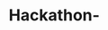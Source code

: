 # Hackathon-
<!DOCTYPE html>
<html lang="en">
<head>
    <meta charset="UTF-8">
    <meta name="viewport" content="width=device-width, initial-scale=1.0">
    <title>John Nyongesa | Developer Portfolio</title>
    <style>
        * {
            padding: 0;
            margin: 0;
            box-sizing: border-box;
        }

        h1, h2, h3 {
            font-weight: 700;
            line-height: 1.2;
            margin-bottom: 1rem;
        }

        /* Navigation section */
        .navigation {
            display: flex;
            justify-content: center;
            align-items: center;
            background-color: rgba(37, 37, 43, 0.5);
            position: sticky;
            top: 0;
            z-index: 100;
        }

        .navigation ul {
            display: flex;
            list-style: none;
            margin: 20px 0px;
        }

        .navigation ul li {
            text-decoration: none;
            padding: 8px 25px;
            color: white;
            align-items: center;
            font-family: 'Times New Roman', Times, serif;
            font-weight: bold;
            font-size: 1.1rem;
        }

        .navigation ul li a {
            text-decoration: none;
            color: white;
            padding: 8px 25px;
            transition: all .5s ease;
            border-radius: 10px;
        }

        .navigation ul li a:hover {
            background-color: white;
            color: black;
            box-shadow: 0 0 10px white;
        }

        /* Home section */
        .hero {
            position: relative;
            text-align: center;
            height: 100vh;
            display: flex;
            justify-content: center;
            align-items: center;
            color: white;
            background: linear-gradient(rgba(0, 0, 0, 0.7), rgba(0, 0, 0, 0.7)), url('https://images.unsplash.com/photo-1498050108023-c5249f4df085?ixlib=rb-1.2.1&auto=format&fit=crop&w=1350&q=80') no-repeat center center/cover;
        }

        .headings {
            position: absolute;
            top: 50%;
            left: 50%;
            transform: translate(-50%, -50%);
            text-align: center;
            color: white;
        }

        .headings h1 {
            font-family: 'Times New Roman', Times, serif;
            font-size: 4em;
            margin-bottom: 20px;
            letter-spacing: 2px;
            font-weight: 700;
        }

        .btn {
            color: rgb(0, 0, 0);
            padding: 18px 40px;
            transition: all .5s ease;
            background-color: white;
            cursor: pointer;
            border-radius: 20px;
            border: none;
            font-weight: bold;
            font-size: 1rem;
        }

        .btn:hover {
            background: rgb(4, 4, 4);
            color: rgb(255, 255, 255);
            box-shadow: 0 0 10px white;
        }

        /* About section */
        .about-section {
            padding: 4rem 2rem;
            background-color: #f8f9fa;
            text-align: center;
        }

        .section-title {
            font-size: 2.5rem;
            margin-bottom: 2rem;
            color: #333;
        }

        .about-content {
            max-width: 800px;
            margin: 0 auto;
            font-size: 1.1rem;
            line-height: 1.6;
            color: #555;
        }

        /* Portfolio section */
        .portfolio-section {
            padding: 4rem 2rem;
            background-color: #fff;
            text-align: center;
        }

        .portfolio-content {
            max-width: 800px;
            margin: 0 auto;
            font-size: 1.1rem;
            line-height: 1.6;
            color: #555;
            text-align: left;
        }

        .portfolio-content ul {
            margin: 1rem 0 1rem 2rem;
        }

        /* Contact section */
        .contact-section {
            padding: 4rem 2rem;
            background-color: #f8f9fa;
            text-align: center;
        }

        .contact-container {
            max-width: 800px;
            margin: 0 auto;
        }

        .contact-form {
            background: white;
            padding: 2rem;
            border-radius: 8px;
            box-shadow: 0 2px 10px rgba(0, 0, 0, 0.1);
            text-align: left;
        }

        .form-group {
            margin-bottom: 1.5rem;
        }

        .form-label {
            display: block;
            margin-bottom: 0.5rem;
            font-weight: 500;
            color: #333;
        }

        .form-input, .form-textarea {
            width: 100%;
            padding: 0.75rem;
            border: 1px solid #ddd;
            border-radius: 4px;
            font-size: 1rem;
            transition: all 0.3s ease;
        }

        .form-input:focus, .form-textarea:focus {
            outline: none;
            border-color: #21867a;
            box-shadow: 0 0 0 2px rgba(33, 134, 122, 0.2);
        }

        .form-textarea {
            min-height: 150px;
            resize: vertical;
        }

        .submit-btn {
            background-color: #21867a;
            color: white;
            border: none;
            padding: 0.75rem 2rem;
            font-size: 1rem;
            border-radius: 4px;
            cursor: pointer;
            transition: all 0.3s ease;
            width: 100%;
            font-weight: bold;
        }

        .submit-btn:hover {
            background-color: #1a6b61;
        }

        /* Footer */
        .footer {
            color: white;
            text-align: center;
            padding: 2rem 1rem;
            background-color: rgba(37, 37, 43, 0.5);
        }

        .copyright {
            font-size: 1rem;
        }
    </style>
</head>
<body>
    <nav class="navigation">
        <ul>
            <li><a href="#Home">Home</a></li>
            <li><a href="#About">About</a></li>
            <li><a href="#Portfolio">Portfolio</a></li>
            <li><a href="#Contact">Contact</a></li>
        </ul>
    </nav>

    <!-- Home Section -->
    <section id="Home" class="hero">
        <div class="headings">
            <h1>Hi! I AM <br>JOHN NYONGESA</h1>
            <button class="btn">Hire Me</button>
        </div>
    </section>

    <!-- About Section -->
    <section id="About" class="about-section">
        <h1 class="section-title">About Me</h1>
        <div class="about-content">
            <p>
                I'm John, a passionate Software Engineering student with a keen interest in building innovative, 
                user-centric applications. Currently pursuing my degree, I've gained a solid foundation in programming, 
                problem-solving, and system design.
            </p>
            <p>
                I have hands-on experience in frontend development, crafting responsive interfaces with HTML, CSS, 
                and JavaScript, along with strong database management skills. My goal is to develop meaningful software 
                solutions that address real-world challenges.
            </p>
        </div>
    </section>

    <!-- Portfolio/Experience Section -->
    <section id="Portfolio" class="portfolio-section">
        <h1 class="section-title">My Background</h1>
        <div class="portfolio-content">
            <p>
                With six years of professional experience across banking and social work, I bring unique perspectives 
                to software development:
            </p>
            <ul>
                <li><strong>2 years in banking:</strong> Developed problem-solving skills and financial system expertise</li>
                <li><strong>4 years in social work:</strong> Honed communication and user empathy - skills I now apply to UX design</li>
            </ul>
            <p>
                As a Software Engineering student, I combine this experience with technical skills in frontend development 
                and database management to build practical, user-focused applications.
            </p>
        </div>
    </section>

    <!-- Contact Section -->
    <section id="Contact" class="contact-section">
        <h2 class="section-title">Contact Me</h2>
        <div class="contact-container">
            <form class="contact-form" id="contactForm">
                <div class="form-group">
                    <label for="email" class="form-label">Email Address</label>
                    <input type="email" id="email" class="form-input" required placeholder="your.email@example.com">
                </div>
                <div class="form-group">
                    <label for="phone" class="form-label">Phone Number</label>
                    <input type="tel" id="phone" class="form-input" placeholder="+1 (123) 456-7890">
                </div>
                <div class="form-group">
                    <label for="message" class="form-label">Your Message</label>
                    <textarea id="message" class="form-textarea" required placeholder="How can I help you?"></textarea>
                </div>
                <button type="submit" class="submit-btn">Send Message</button>
            </form>
        </div>
    </section>

    <!-- Footer -->
    <footer class="footer">
        <p class="copyright">© 2025 John Nyongesa. All rights reserved.</p>
    </footer>

    <script>
        // Simple form submission handler
        document.getElementById('contactForm').addEventListener('submit', function(e) {
            e.preventDefault();
            alert('Thank you for your message! I will get back to you soon.');
            this.reset();
        });
    </script>
</body>
</html>
